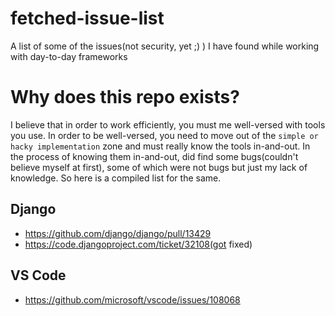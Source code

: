 # fetched-issue-list
A list of some of the issues(not security, yet ;) ) I have found while working with day-to-day frameworks

# Why does this repo exists?
I believe that in order to work efficiently, you must me well-versed with tools you use. In order to be well-versed, you need to move out of the `simple or hacky implementation` zone and must really know the tools in-and-out. In the process of knowing them in-and-out, did find some bugs(couldn't believe myself at first), some of which were not bugs but just my lack of knowledge. So here is a compiled list for the same.


## Django

- https://github.com/django/django/pull/13429
- https://code.djangoproject.com/ticket/32108(got fixed)

## VS Code

- https://github.com/microsoft/vscode/issues/108068
